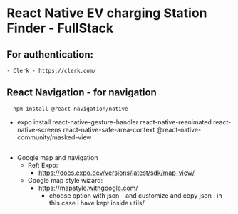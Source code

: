# React Native EV charging Station Finder  - FullStack

## For authentication: 
    - Clerk - https://clerk.com/

## React Navigation  - for navigation
    - npm install @react-navigation/native
- expo install react-native-gesture-handler react-native-reanimated react-native-screens react-native-safe-area-context @react-native-community/masked-view

##
- Google map and navigation
    - Ref: Expo:
        - https://docs.expo.dev/versions/latest/sdk/map-view/
    - Google map style wizard:
        - https://mapstyle.withgoogle.com/
            - choose option with json - and customize and copy json : in this case i have kept inside utils/